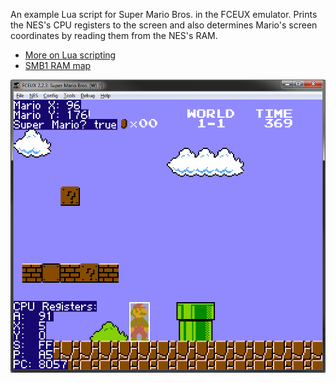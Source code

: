 An example Lua script for Super Mario Bros. in the FCEUX emulator. Prints the NES's CPU registers to the screen and also determines Mario's screen coordinates by reading them from the NES's RAM.

* [More on Lua scripting](http://www.fceux.com/web/help/fceux.html?LuaScripting.html)
* [SMB1 RAM map](https://datacrystal.romhacking.net/wiki/Super_Mario_Bros.:RAM_map)

![alt text](screenshot.png?raw=true "Screenshot")
